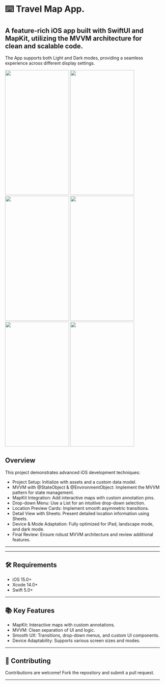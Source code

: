 ⌨️ Travel Map App.
======

A feature-rich iOS app built with SwiftUI and MapKit, utilizing the MVVM architecture for clean and scalable code.
------

The App supports both Light and Dark modes, providing a seamless experience across different display settings. 

<img src="https://github.com/user-attachments/assets/8c716c8b-8b8f-4732-ba8a-08cfc90f8e5a" width="208" height="405">
<img src="https://github.com/user-attachments/assets/cabb402f-e079-451b-ab13-02f859571723" width="208" height="405">
<img src="https://github.com/user-attachments/assets/0f7d9f64-057d-42a0-996f-8d95c7d4357e" width="208" height="405">

<img src="https://github.com/user-attachments/assets/fe5ec839-10c0-43de-ac3c-bceee839cbf7" width="208" height="405">
<img src="https://github.com/user-attachments/assets/8de99b7d-a006-45f2-8aff-a16910296d41" width="208" height="405">
<img src="https://github.com/user-attachments/assets/5e20db3d-b92b-4b38-8841-bc41a37cc18c" width="208" height="405">


Overview
------
This project demonstrates advanced iOS development techniques:

- Project Setup: Initialize with assets and a custom data model.
- MVVM with @StateObject & @EnvironmentObject: Implement the MVVM pattern for state management.
- MapKit Integration: Add interactive maps with custom annotation pins.
- Drop-down Menu: Use a List for an intuitive drop-down selection.
- Location Preview Cards: Implement smooth asymmetric transitions.
- Detail View with Sheets: Present detailed location information using Sheets.
- Device & Mode Adaptation: Fully optimized for iPad, landscape mode, and dark mode.
- Final Review: Ensure robust MVVM architecture and review additional features.
-------
-------



🛠 Requirements
-------

- iOS 15.0+
- Xcode 14.0+
- Swift 5.0+
-------

📚 Key Features
-------

- MapKit: Interactive maps with custom annotations.
- MVVM: Clean separation of UI and logic.
- Smooth UX: Transitions, drop-down menus, and custom UI components.
- Device Adaptability: Supports various screen sizes and modes.
-------

🤝 Contributing
-------

Contributions are welcome! Fork the repository and submit a pull request.

-------


